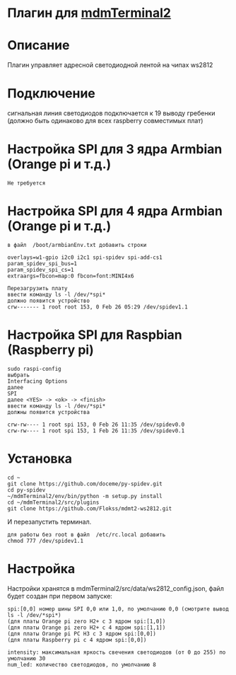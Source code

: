 

# Плагин для [mdmTerminal2](https://github.com/Aculeasis/mdmTerminal2)
# Описание
Плагин управляет адресной светодиодной лентой на чипах ws2812
# Подключение 
 сигнальная линия светодиодов подключается к 19 выводу гребенки (должно быть одинаково для всех raspberry совместимых плат) 
 
# Настройка SPI для 3 ядра Armbian (Orange pi и т.д.)

```
Не требуется 
```  
# Настройка SPI для 4 ядра Armbian (Orange pi и т.д.)

```
в файл  /boot/armbianEnv.txt добавить строки

overlays=w1-gpio i2c0 i2c1 spi-spidev spi-add-cs1
param_spidev_spi_bus=1
param_spidev_spi_cs=1
extraargs=fbcon=map:0 fbcon=font:MINI4x6

Перезагрузить плату
ввести команду ls -l /dev/*spi*
должно появится устройство 
crw------- 1 root root 153, 0 Feb 26 05:29 /dev/spidev1.1
``` 
# Настройка SPI для Raspbian (Raspberry pi)

```
sudo raspi-config
выбрать 
Interfacing Options
далее 
SPI
далее <YES> -> <ok> -> <finish>
ввести команду ls -l /dev/*spi*
должны появится устройства

crw-rw---- 1 root spi 153, 0 Feb 26 11:35 /dev/spidev0.0
crw-rw---- 1 root spi 153, 1 Feb 26 11:35 /dev/spidev0.1
``` 
# Установка
 
```
cd ~
git clone https://github.com/doceme/py-spidev.git
cd py-spidev
~/mdmTerminal2/env/bin/python -m setup.py install
cd ~/mdmTerminal2/src/plugins
git clone https://github.com/Flokss/mdmt2-ws2812.git

```

И перезапустить терминал.
```
для работы без root в файл  /etc/rc.local добавить
chmod 777 /dev/spidev1.1

```

# Настройка
Настройки хранятся в mdmTerminal2/src/data/ws2812_config.json, файл будет создан при первом запуске:
```
spi:[0,0] номер шины SPI 0,0 или 1,0, по умолчанию 0,0 (смотрите вывод ls -l /dev/*spi*) 
(для платы Orange pi zero H2+ c 3 ядром spi:[1,0])
(для платы Orange pi zero H2+ c 4 ядром spi:[1,1])
(для платы Orange pi PC H3 c 3 ядром spi:[0,0])
(для платы Raspberry pi c 4 ядром spi:[0,0])

intensity: максимальная яркость свечения светодиодов (от 0 до 255) по умолчанию 30
num_led: количество светодиодов, по умолчанию 8
```
